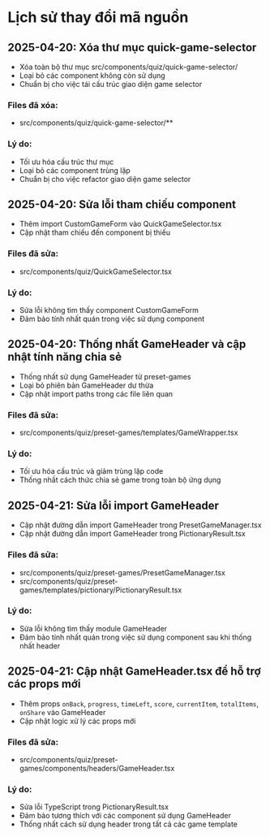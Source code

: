 
# Lịch sử thay đổi mã nguồn

## 2025-04-20: Xóa thư mục quick-game-selector
- Xóa toàn bộ thư mục src/components/quiz/quick-game-selector/
- Loại bỏ các component không còn sử dụng
- Chuẩn bị cho việc tái cấu trúc giao diện game selector

### Files đã xóa:
- src/components/quiz/quick-game-selector/**

### Lý do:
- Tối ưu hóa cấu trúc thư mục
- Loại bỏ các component trùng lặp
- Chuẩn bị cho việc refactor giao diện game selector

## 2025-04-20: Sửa lỗi tham chiếu component
- Thêm import CustomGameForm vào QuickGameSelector.tsx
- Cập nhật tham chiếu đến component bị thiếu

### Files đã sửa:
- src/components/quiz/QuickGameSelector.tsx

### Lý do:
- Sửa lỗi không tìm thấy component CustomGameForm
- Đảm bảo tính nhất quán trong việc sử dụng component

## 2025-04-20: Thống nhất GameHeader và cập nhật tính năng chia sẻ
- Thống nhất sử dụng GameHeader từ preset-games
- Loại bỏ phiên bản GameHeader dư thừa
- Cập nhật import paths trong các file liên quan

### Files đã sửa:
- src/components/quiz/preset-games/templates/GameWrapper.tsx

### Lý do:
- Tối ưu hóa cấu trúc và giảm trùng lặp code
- Thống nhất cách thức chia sẻ game trong toàn bộ ứng dụng

## 2025-04-21: Sửa lỗi import GameHeader
- Cập nhật đường dẫn import GameHeader trong PresetGameManager.tsx
- Cập nhật đường dẫn import GameHeader trong PictionaryResult.tsx

### Files đã sửa:
- src/components/quiz/preset-games/PresetGameManager.tsx
- src/components/quiz/preset-games/templates/pictionary/PictionaryResult.tsx

### Lý do:
- Sửa lỗi không tìm thấy module GameHeader
- Đảm bảo tính nhất quán trong việc sử dụng component sau khi thống nhất header

## 2025-04-21: Cập nhật GameHeader.tsx để hỗ trợ các props mới
- Thêm props `onBack`, `progress`, `timeLeft`, `score`, `currentItem`, `totalItems`, `onShare` vào GameHeader
- Cập nhật logic xử lý các props mới

### Files đã sửa:
- src/components/quiz/preset-games/components/headers/GameHeader.tsx

### Lý do:
- Sửa lỗi TypeScript trong PictionaryResult.tsx
- Đảm bảo tương thích với các component sử dụng GameHeader
- Thống nhất cách sử dụng header trong tất cả các game template
